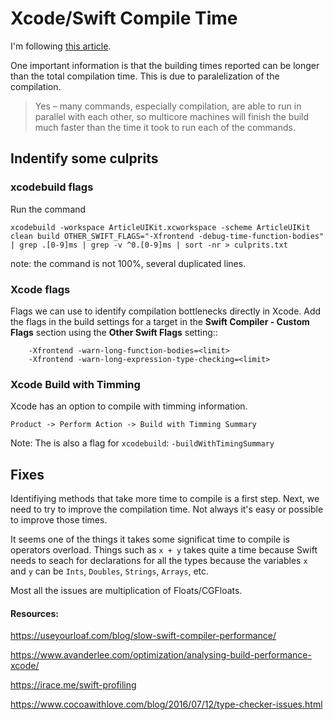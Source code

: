 # Xcode/Swift Compile Time

I'm following [this article](https://useyourloaf.com/blog/slow-swift-compiler-performance/).

One important information is that the building times reported can be longer than the total compilation time. This is due to paralelization of the compilation.

> Yes – many commands, especially compilation, are able to run in parallel with each other, so multicore machines will finish the build much faster than the time it took to run each of the commands. 


## Indentify some culprits

### xcodebuild flags

Run the command

```
xcodebuild -workspace ArticleUIKit.xcworkspace -scheme ArticleUIKit clean build OTHER_SWIFT_FLAGS="-Xfrontend -debug-time-function-bodies" | grep .[0-9]ms | grep -v ^0.[0-9]ms | sort -nr > culprits.txt
```

note: the command is not 100%, several duplicated lines.

### Xcode flags

Flags we can use to identify compilation bottlenecks directly in Xcode. Add the flags in the build settings for a target in the **Swift Compiler - Custom Flags** section using the **Other Swift Flags** setting::

```
    -Xfrontend -warn-long-function-bodies=<limit>
    -Xfrontend -warn-long-expression-type-checking=<limit>
```

### Xcode Build with Timming

Xcode has an option to compile with timming information.

`Product -> Perform Action -> Build with Timming Summary`

Note: The is also a flag for `xcodebuild`: `-buildWithTimingSummary`


## Fixes

Identifiying methods that take more time to compile is a first step. Next, we need to try to improve the compilation time. Not always it's easy or possible to improve those times.

It seems one of the things it takes some significat time to compile is operators overload. Things such as `x + y` takes quite a time because Swift needs to seach for declarations for all the types because the variables `x` and `y` can be `Ints`, `Doubles`, `Strings`, `Arrays`, etc.

Most all the issues are multiplication of Floats/CGFloats.



#### Resources:

https://useyourloaf.com/blog/slow-swift-compiler-performance/

https://www.avanderlee.com/optimization/analysing-build-performance-xcode/

https://irace.me/swift-profiling

https://www.cocoawithlove.com/blog/2016/07/12/type-checker-issues.html
